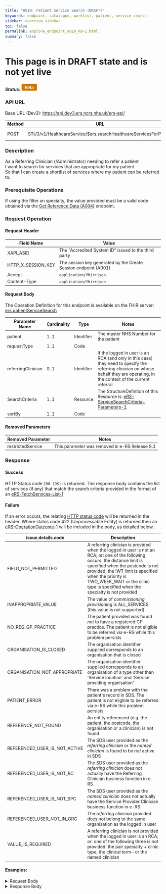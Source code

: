 ```yaml
---
title: "A010: Patient Service Search (DRAFT)"
keywords: endpoint, catalogue, worklist, patient, service search
sidebar: overview_sidebar
toc: false
permalink: explore_endpoint_a010_R9-1.html
summary: false
---
```


# This page is in DRAFT state and is not yet live

##### Status: ![Beta](images/icons/api_beta.png)

### API URL

Base URL (Dev3): https://api.dev3.ers.ncrs.nhs.uk/ers-api/

| Method | URL | Authentication |
| -------------| --- | ---------------- |
| POST | STU3/v1/HealthcareService/$ers.searchHealthcareServicesForPatient | Session Token [(Details)](develop_business_flow_bf001.html) |

### Description
As a Referring Clinician (/Administrator) needing to refer a patient  
I want to search for services that are appropriate for my patient  
So that I can create a shortlist of services where my patient can be referred to.  

### Prerequisite Operations
If using the filter on specialty, the value provided must be a valid code obtained via the [Get Reference Data (A004)](explore_endpoint_a004.html) endpoint.

### Request Operation

#### Request Header

| Field Name | Value |
| ---- | ---- |
| XAPI_ASID | The "Accredited System ID" issued to the third party |
| HTTP_X_SESSION_KEY | The session key generated by the Create Session endpoint (A001)  |
| Accept | `application/fhir+json` |
| Content-Type |	`application/fhir+json` |


#### Request Body
The Operation Definition for this endpoint is available on the FHIR server: [ers.patientServiceSearch](https://fhir.nhs.uk/STU3/OperationDefinition/eRS-PatientServiceSearch-Operation-1/_history/1.0)

| Parameter Name             | Cardinality | Type            | Notes |
| -------------------------- | ----------- | --------------- | ----- |
| patient                    | 1..1        | Identifier      | The master NHS Number for the patient  |
| requestType                | 1..1        | Code            |       |
| referringClinician         | 0..1        | Identifier      | If the logged in user is an RCA (and only in this case) they need to specify the referring clinician on whose behalf they are operating, in the context of the current referral |
| SearchCriteria             | 1..1        | Resource        | The StructureDefintion of this Resource is:  [eRS-ServiceSearchCriteria-Parameters-1](https://fhir.nhs.uk/STU3/StructureDefinition/eRS-ServiceSearchCriteria-Parameters-1)  |
| sortBy                     | 1..1        | Code            |       |

#### Removed Parameters  

| Removed Parameter           | Notes |
| --------------------------- | ----------- |
| restrictedService           | This parameter was removed in e-RS Release 9.1 |  


### Response

#### Success
HTTP Status code `200 (OK)` is returned. The response body contains the list of services (if any) that match the search criteria provided in the format of an [eRS-FetchServices-List-1](https://fhir.nhs.uk/STU3/StructureDefinition/eRS-FetchServices-List-1/_history/1.0)

#### Failure
If an error occurs, the relating [HTTP status code](explore_error_messages.html) will be returned in the header.
Where status code 422 (Unprocessable Entity) is returned then an [eRS-OperationOutcome-1](https://fhir.nhs.uk/STU3/StructureDefinition/eRS-OperationOutcome-1) will be included in the body, as detailed below.  

| issue.details.code | Description |
| ------------------ | ------ |
| FIELD_NOT_PERMITTED | A referring clinician is provided when the logged in user is not an RCA; or: one of the following occurs: the distance limit is specified when the postcode is not provided, the IWT limit is specified when the priority is TWO_WEEK_WAIT or the clinic type is specified when the specialty is not provided |
| INAPPROPRIATE_VALUE | The value of _commissioning provisioning_ is ALL_SERVICES (this value is not supported) |
| NO_REG_GP_PRACTICE | The patient provided was found *not* to have a registered GP practice. The patient is not eligible to be referred via e-RS while this problem persists |
| ORGANISATION_IS_CLOSED | The organisation identifier supplied corresponds to an organisation that is closed |
| ORGANISATION_NOT_APPROPRIATE | The organisation identifier supplied corresponds to an organisation of a type other than 'Service location' and 'Service providing organisation' |
| PATIENT_ERROR | There was a problem with the patient's record in SDS. The patient is not eligible to be referred via e-RS while this problem persists|
| REFERENCE_NOT_FOUND | An entity referenced (e.g. the patient, the postcode, the organisation or a clinician) is not found |
| REFERENCED_USER_IS_NOT_ACTIVE | The SDS user provided as the _referring clinician_ or the _named clinician_ is found to be *not* active in SDS |
| REFERENCED_USER_IS_NOT_RC | The SDS user provided as the _referring clinician_ does not actually have the Referring Clinician business function in e-RS |
| REFERENCED_USER_IS_NOT_SPC | The SDS user provided as the _named clinician_ does not actually have the Service Provider Clinician business function in e-RS |
| REFERENCED_USER_NOT_IN_ORG | The  _referring clinician_ provided does not belong to the same organisation as the logged in user |
| VALUE_IS_REQUIRED | A referring clinician is not provided when the logged in user is an RCA; or: one of the following three is not provided: the pair specialty + clinic type, the clinical term¬ or the named clinician |

#### Examples:

<details><summary>Request Body</summary>
<br>
Parameters values surrounded by {{ }} should be replaced with an appropriate value  
  <pre>
{
            "resourceType": "Parameters",
            "meta": {
                        "profile": [
                        "https://fhir.nhs.uk/STU3/OperationDefinition/eRS-PatientServiceSearch-Operation-1"
                        ]
            },
            "parameter": [{
                        "name": "patient",
                        "valueIdentifier": {
                                    "system": "http://fhir.nhs.net/Id/nhs-number",
                                    "value": "{{NHS NUMBER}}"
                        }
            },
            {
                        "name": "requestType",
                        "valueCoding": {
                                    "system": "https://fhir.nhs.uk/STU3/CodeSystem/eRS-RequestType-1",
                                    "code": "APPOINTMENT_REQUEST"
                        }
            },  {
                        "name": "searchCriteria",
                        "resource": {
                                    "resourceType": "Parameters",
                                    "meta": {
                                                "profile": [
                                                "https://fhir.nhs.uk/STU3/StructureDefinition/eRS-ServiceSearchCriteria-Parameters-1"
                                                ]
                                    },
                                    "parameter": [{
                                                "name": "priority",
                                                "valueCoding": {
                                                            "system": "https://fhir.nhs.uk/STU3/CodeSystem/eRS-Priority-1",
                                                            "code": "{{PRIORITY}}"
                                                }
                                    }, {
                                                "name": "specialty",
                                                "valueCoding": {
                                                            "system": "https://fhir.nhs.uk/STU3/CodeSystem/eRS-Specialty-1",
                                                            "code": "{{SPECIALTY}}"
                                                }
                                    }, {
                                                "name": "clinicType",
                                                "valueCoding": {
                                                            "system": "https://fhir.nhs.uk/STU3/CodeSystem/eRS-ClinicType-1",
                                                            "code": "{{CLINIC TYPE}}"
                                                }
                                    }, {
                                                "name": "namedClinician",
                                                "valueIdentifier": {
                                                            "system": "http://fhir.nhs.net/Id/sds-user-id",
                                                            "value": "{{CLINICIAN ID}}"
                                                }
                                    },          {
                                                "name": "organisation",
                                                "valueIdentifier": {
                                                            "system": "https://directory.spineservices.nhs.uk/STU3/Organization",
                                                            "value": "{{ORGANISATION}}"
                                                }
                                    }, {
                                                "name": "indicativeAppointmentWaitTimeLimit",
                                                "valueUnsignedInt":"{{INDICATIVE WAIT TIME}}"
                                    }, {
                                                "name": "postcode",
                                                "valueString":"{{POSTCODE}}"
                                    }, {
                                                "name": "distanceLimit",
                                                "valueUnsignedInt":"{{DISTANCE}}"
                                    }, {
                                                "name": "commissioningProvisioning",
                                                "valueCoding": {
                                                            "system": "https://fhir.nhs.uk/STU3/CodeSystem/eRS-CommissioningProvisioning-1",
                                                            "code": "{{COMMISSIONING PROVISIONING}}"
                                                }
                                    },
                                    {
                                                "name": "ageAndGenderAppropriate",
                                                "valueBoolean":true
                                    }]
                        }
            }, {
                        "name": "sortBy",
                        "valueCoding": {
                                    "system": "https://fhir.nhs.uk/STU3/CodeSystem/eRS-SortBy-1",
                                    "code": "DISTANCE"
                        }
            }]
}

  </pre>
</details>

<details><summary>Response Body</summary>
<br>
  <pre>
  {
      "meta": {
        "profile": [
          "https://fhir.nhs.uk/STU3/StructureDefinition/eRS-FetchServices-List-1"
        ]
      },
      "resourceType": "List",
      "status": "current",
      "mode": "snapshot",
      "entry": [
        {
          "extension": [
            {
              "extension": [
                {
                  "url": "displayProminently",
                  "valueBoolean": false
                },
                {
                  "url": "indicativeAppointmentWaitTime",
                  "valueCodeableConcept": {
                    "coding": [
                      {
                        "system": "https://fhir.nhs.uk/STU3/CodeSystem/eRS-IWT-1",
                        "code": "LIMITED_AVAILABILITY"
                      }
                    ]
                  }
                }
              ],
              "url": "https://fhir.nhs.uk/STU3/StructureDefinition/Extension-eRS-ServiceSearch-ListItem-1"
            }
          ],
          "item": {
            "extension": [
              {
                "extension": [
                  {
                    "url": "serviceName",
                    "valueString": "Dietetics Service 1"
                  },
                  {
                    "url": "specialty",
                    "valueCodeableConcept": {
                      "coding": [
                        {
                          "system": "https://fhir.nhs.uk/STU3/CodeSystem/eRS-Specialty-1",
                          "code": "DIETETICS"
                        }
                      ]
                    }
                  },
                  {
                    "url": "genderTreated",
                    "valueCodeableConcept": {
                      "coding": [
                        {
                          "system": "https://fhir.nhs.uk/STU3/CodeSystem/eRS-GenderTreated-1",
                          "code": "MALE_AND_FEMALE"
                        }
                      ]
                    }
                  },
                  {
                    "url": "bookableType",
                    "valueCodeableConcept": {
                      "coding": [
                        {
                          "system": "https://fhir.nhs.uk/STU3/CodeSystem/eRS-BookableType-1",
                          "code": "DIRECTLY_BOOKABLE"
                        }
                      ]
                    }
                  },
                  {
                    "url": "supportedAppointmentType",
                    "valueCodeableConcept": {
                      "coding": [
                        {
                          "system": "https://fhir.nhs.uk/STU3/CodeSystem/eRS-AppointmentType-1",
                          "code": "AHP_CLINIC"
                        }
                      ]
                    }
                  },
                  {
                    "url": "referralLetterRequired",
                    "valueBoolean": true
                  },
                  {
                    "url": "location",
                    "valueReference": {
                      "display": "ASSOCIATED CHEMISTS (BIR) LTD",
                      "identifier": {
                        "system": "https://directory.spineservices.nhs.uk/STU3/Organization",
                        "value": "62"
                      }
                    }
                  },
                  {
                    "url": "linkToNHSWebsite",
                    "valueString": "https://www.nhs.uk/service-search/chooseandbook?serviceId=70000"
                  },
                  {
                    "url": "supportedRequestFlowType",
                    "valueCodeableConcept": {
                      "coding": [
                        {
                          "system": "https://fhir.nhs.uk/STU3/CodeSystem/eRS-RequestFlowType-1",
                          "code": "ADVICE_AND_GUIDANCE_REQUEST"
                        }
                      ]
                    }
                  },
                  {
                    "url": "supportedRequestFlowType",
                    "valueCodeableConcept": {
                      "coding": [
                        {
                          "system": "https://fhir.nhs.uk/STU3/CodeSystem/eRS-RequestFlowType-1",
                          "code": "APPOINTMENT_REQUEST"
                        }
                      ]
                    }
                  },
                  {
                    "url": "exclusions",
                    "valueString": "Test Exclusions"
                  },
                  {
                    "url": "conditionsTreated",
                    "valueString": "Test Conditions Treated"
                  },
                  {
                    "url": "suggestedInvestigations",
                    "valueString": "Test Suggested Investigations"
                  },
                  {
                    "url": "referrerAlert",
                    "valueString": "Is unaccredited. Has 'exclusions', 'suggested investigations' and 'conditions treated'."
                  }
                ],
                "url": "https://fhir.nhs.uk/STU3/StructureDefinition/Extension-eRS-ServiceSummaryView-1"
              }
            ],
            "identifier": {
              "system": "http://fhir.nhs.net/Id/ers-service",
              "value": "70000"
            }
          }
        }
      ]
  }
  </pre>
</details>
